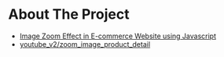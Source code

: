 # About The Project

- [Image Zoom Effect in E-commerce Website using Javascript](https://www.youtube.com/watch?v=bO3OzrkSuvo)
- [youtube_v2/zoom_image_product_detail](https://github.com/HoanghoDev/youtube_v2/tree/main/zoom_image_product_detail)
